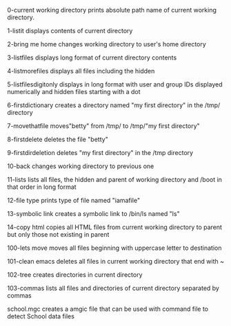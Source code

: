 0-current working directory prints absolute path name of current working directory.

1-listit displays contents of current directory

2-bring me home changes working directory to user's home directory

3-listfiles displays long format of current directory contents

4-listmorefiles displays all files including the hidden

5-listfilesdigitonly displays in long format with user and group IDs displayed numerically and hidden files starting with a dot

6-firstdictionary creates a directory named "my first directory" in the /tmp/ directory

7-movethatfile moves"betty" from /tmp/ to /tmp/"my first directory"

8-firstdelete deletes the file "betty"

9-firstdirdeletion deletes "my first directory" in the /tmp directory

10-back changes working directory to previous one

11-lists lists all files, the hidden and parent of working directory and /boot in that order in long format

12-file type prints type of file named "iamafile"

13-symbolic link creates a symbolic link to /bin/ls named "ls"

14-copy html copies all HTML files from current working directory to parent but only those not existing in parent

100-lets move moves all files beginning with uppercase letter to destination

101-clean emacs deletes all files in current working directory that end with ~

102-tree creates directories in current directory

103-commas lists all files and directories of current directory separated by commas

school.mgc creates a amgic file that can be used with command file to detect School data files
